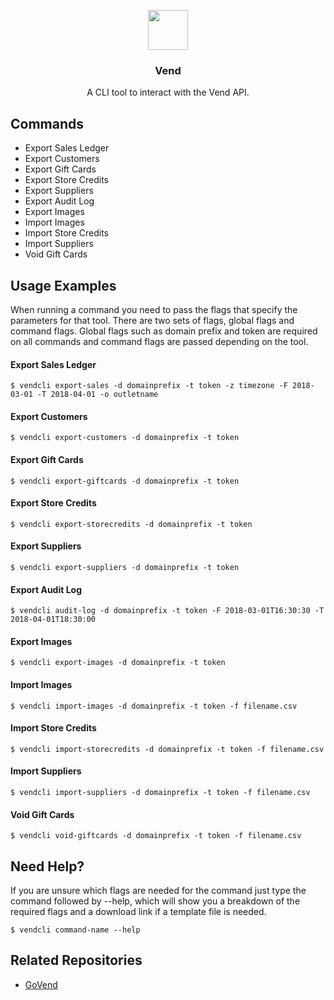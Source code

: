 <p align="center">
  <img src="https://cl.ly/qurB/greyicon.png" height="64">
  <h3 align="center">Vend</h3>
  <p align="center">A CLI tool to interact with the Vend API.<p></p>


## Commands

- Export Sales Ledger
- Export Customers
- Export Gift Cards
- Export Store Credits
- Export Suppliers
- Export Audit Log
- Export Images
- Import Images
- Import Store Credits
- Import Suppliers
- Void Gift Cards

## Usage Examples

When running a command you need to pass the flags that specify the parameters for that tool. There are two sets of flags, global flags and command flags. Global flags such as domain prefix and token are required on all commands and command flags are passed depending on the tool.

#### Export Sales Ledger

	$ vendcli export-sales -d domainprefix -t token -z timezone -F 2018-03-01 -T 2018-04-01 -o outletname

#### Export Customers

	$ vendcli export-customers -d domainprefix -t token

#### Export Gift Cards

	$ vendcli export-giftcards -d domainprefix -t token

#### Export Store Credits

	$ vendcli export-storecredits -d domainprefix -t token

#### Export Suppliers

	$ vendcli export-suppliers -d domainprefix -t token	

#### Export Audit Log

	$ vendcli audit-log -d domainprefix -t token -F 2018-03-01T16:30:30 -T 2018-04-01T18:30:00	

#### Export Images

	$ vendcli export-images -d domainprefix -t token

#### Import Images

	$ vendcli import-images -d domainprefix -t token -f filename.csv

#### Import Store Credits

	$ vendcli import-storecredits -d domainprefix -t token -f filename.csv

#### Import Suppliers

	$ vendcli import-suppliers -d domainprefix -t token -f filename.csv

#### Void Gift Cards

	$ vendcli void-giftcards -d domainprefix -t token -f filename.csv

## Need Help?

If you are unsure which flags are needed for the command just type the command followed by --help, which will show you a breakdown of the required flags and a download link if a template file is needed.

	$ vendcli command-name --help

## Related Repositories

- [GoVend](https://github.com/jackharrisonsherlock/govend)
